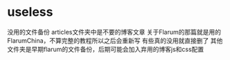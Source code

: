 # useless
没用的文件备份
articles文件夹中是不要的博客文章
关于Flarum的那篇就是用的FlarumChina，不算完整的教程所以之后会重新写
有些真的没用就直接删了
其他文件夹是早期flarum的文件备份，后期可能会加入弃用的博客js和css配置